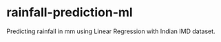 # rainfall-prediction-ml
Predicting rainfall in mm using Linear Regression with Indian IMD dataset.
